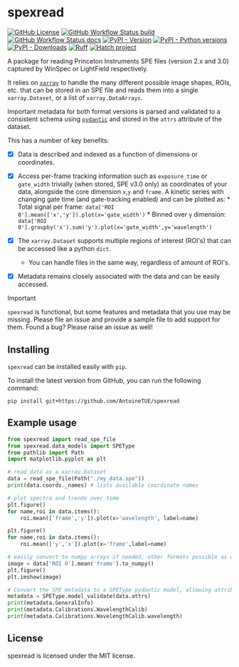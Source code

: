 # spexread

<!-- [![DOI](https://zenodo.org/badge/DOI/)](https://doi.org/) -->
[![GitHub License](https://img.shields.io/github/license/AntoineTUE/spexread)](https//www.github.com/AntoineTUE/spexread/blob/main/LICENSE)
[![GitHub Workflow Status build](https://img.shields.io/github/actions/workflow/status/AntoineTUE/spexread/build.yml?label=PyPI%20build)](https://pypi.python.org/pypi/spexread)
[![GitHub Workflow Status docs](https://img.shields.io/github/actions/workflow/status/AntoineTUE/spexread/documentation.yml?label=Documentation%20build)](https://antoinetue.github.io/spexread)
[![PyPI - Version](https://img.shields.io/pypi/v/spexread)](https://pypi.python.org/pypi/spexread)
[![PyPI - Python versions](https://img.shields.io/pypi/pyversions/spexread.svg)](https://pypi.python.org/pypi/spexread)
[![PyPI - Downloads](https://img.shields.io/pypi/dw/spexread)](https://pypistats.org/packages/spexread)
[![Ruff](https://img.shields.io/endpoint?url=https://raw.githubusercontent.com/astral-sh/ruff/main/assets/badge/v2.json)](https://github.com/astral-sh/ruff)
[![Hatch project](https://img.shields.io/badge/%F0%9F%A5%9A-Hatch-4051b5.svg)](https://github.com/pypa/hatch)

A package for reading Princeton Instruments SPE files (version 2.x and 3.0) captured by WinSpec or LightField respectively.

It relies on [`xarray`](https://docs.xarray.dev) to handle the many different possible image shapes, ROIs, etc. that can be stored in an SPE file and reads them into a single `xarray.Dataset`, or a list of `xarray.DataArrays`.

Important metadata for both format versions is parsed and validated to a consistent schema using [`pydantic`](https://docs.pydantic.dev) and stored in the `attrs` attribute of the dataset.

This has a number of key benefits:

- [x] Data is described and indexed as a function of dimensions or coordinates.

- [x] Access per-frame tracking information such as `exposure_time` or `gate_width` trivially (when stored, SPE v3.0 only) as coordinates of your data, alongside the core dimension `x`,`y` and `frame`. A kinetic series with changing gate time (and gate-tracking enabled) and can be plotted as:
      * Total signal per frame: `data['ROI 0'].mean(['x','y']).plot(x='gate_width')`
      * Binned over `y` dimension: `data['ROI 0'].groupby('x').sum('y').plot(x='gate_width',y='wavelength')`

- [x] The `xarray.Dataset` supports multiple regions of interest (ROI's) that can be accessed like a python `dict`.
    * You can handle files in the same way, regardless of amount of ROI's.

- [x] Metadata remains closely associated with the data and can be easily accessed.


> [!IMPORTANT]
> `spexread` is functional, but some features and metadata that you use may be missing.
> Please file an issue and provide a sample file to add support for them.
> Found a bug? Please raise an issue as well!


## Installing

`spexread` can be installed easily with `pip`.

To install the latest version from GitHub, you can run the following command:

```console
pip install git+https://github.com/AntoineTUE/spexread
```

## Example usage

```python
from spexread import read_spe_file
from spexread.data_models import SPEType
from pathlib import Path
import matplotlib.pyplot as plt

# read data as a xarray.Dataset
data = read_spe_file(Path("./my_data.spe"))
print(data.coords._names) # lists available coordinate names

# plot spectra and trends over time
plt.figure()
for name,roi in data.items():
    roi.mean(['frame','y']).plot(x='wavelength', label=name)

plt.figure()
for name,roi in data.items():
    roi.mean(['y','x']).plot(x='frame',label=name)

# easily convert to numpy arrays if needed, other formats possible as well, see xarray docs.
image = data['ROI 0'].mean('frame').to_numpy()
plt.figure()
plt.imshow(image)

# Convert the SPE metadata to a SPEType pydantic model, allowing attribute access
metadata = SPEType.model_validate(data.attrs)
print(metadata.GeneralInfo)
print(metadata.Calibrations.WavelengthCalib)
print(metadata.Calibrations.WavelengthCalib.wavelength)
```

## License

spexread is licensed under the MIT license.
